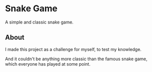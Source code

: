 # Snake Game
A simple and classic snake game.

## About
I made this project as a challenge for myself, to test my knowledge.

And it couldn't be anything more classic than the famous snake game, which everyone has played at some point.